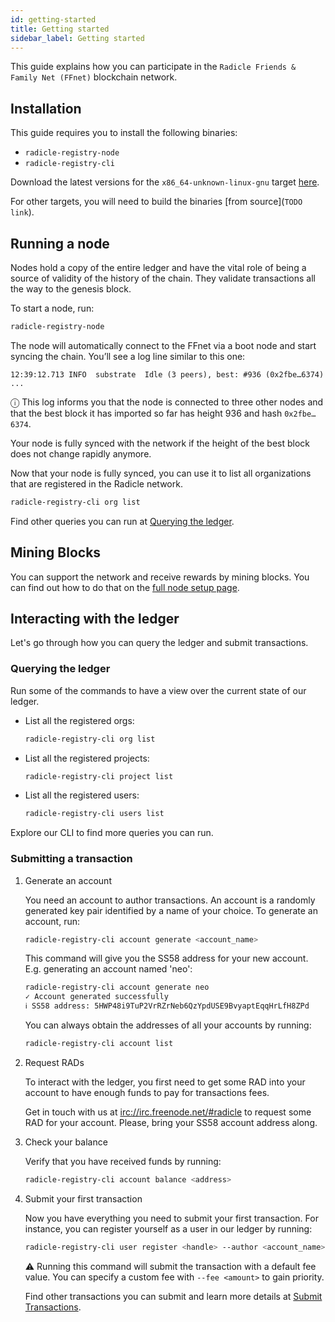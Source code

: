 ```yaml
---
id: getting-started
title: Getting started
sidebar_label: Getting started
---
```


This guide explains how you can participate in the `Radicle Friends & Family Net
(FFnet)` blockchain network.


## Installation

This guide requires you to install the following binaries:

* `radicle-registry-node`
* `radicle-registry-cli`

Download the latest versions for the `x86_64-unknown-linux-gnu` target [here](https://github.com/radicle-dev/radicle-registry/releases/latest).

For other targets, you will need to build the binaries [from source](`TODO link`).

## Running a node

Nodes hold a copy of the entire ledger and have the vital role of being a source of
validity of the history of the chain. They validate transactions all the way to the
genesis block.

To start a node, run:

``` bash
radicle-registry-node
```

The node will automatically connect to the FFnet via a boot node and
start syncing the chain. You’ll see a log line similar to this one:

```
12:39:12.713 INFO  substrate  Idle (3 peers), best: #936 (0x2fbe…6374) ...
```

ⓘ This log informs you that the node is connected to three other nodes
and that the best block it has imported so far has height 936 and hash `0x2fbe…6374`.

Your node is fully synced with the network if the height of the best block does
not change rapidly anymore.

Now that your node is fully synced, you can use it to list all organizations that
are registered in the Radicle network.

```bash
radicle-registry-cli org list
```

Find other queries you can run at [Querying the ledger](#querying-the-ledger).


## Mining Blocks

You can support the network and receive rewards by mining blocks.
You can find out how to do that on the [full node setup page](node#Mining_Blocks).

## Interacting with the ledger

Let's go through how you can query the ledger and submit transactions.

### Querying the ledger

Run some of the commands to have a view over the current state of our ledger.

- List all the registered orgs:
    ```bash
    radicle-registry-cli org list
    ```

- List all the registered projects:
    ```bash
    radicle-registry-cli project list
    ```

- List all the registered users:
    ```bash
    radicle-registry-cli users list
    ```

Explore our CLI to find more queries you can run.

### Submitting a transaction


1. Generate an account

    You need an account to author transactions.
    An account is a randomly generated key pair identified by a name of your choice.
    To generate an account, run:

    ```bash
    radicle-registry-cli account generate <account_name>
    ```

    This command will give you the SS58 address for your new account.
    E.g. generating an account named 'neo':

    ```bash
    radicle-registry-cli account generate neo
    ✓ Account generated successfully
    ℹ SS58 address: 5HWP48i9TuP2VrRZrNeb6QzYpdUSE9BvyaptEqqHrLfH8ZPd
    ```

    You can always obtain the addresses of all your accounts by running:

    ``` bash
    radicle-registry-cli account list
    ```

2. Request RADs

    To interact with the ledger, you first need to get some RAD into your account to have enough
    funds to pay for transactions fees.

    Get in touch with us at <a href="https://webchat.freenode.net/#radicle" target="_blank">irc://irc.freenode.net/#radicle</a>
    to request some RAD for your account. Please, bring your SS58 account address along.

3. Check your balance

    Verify that you have received funds by running:

    ``` bash
    radicle-registry-cli account balance <address>
    ```

4. Submit your first transaction

    Now you have everything you need to submit your first transaction.
    For instance, you can register yourself as a user in our ledger by running:

    ``` bash
    radicle-registry-cli user register <handle> --author <account_name>
    ```

    ⚠ Running this command will submit the transaction with a default fee value.
    You can specify a custom fee with `--fee <amount>` to gain priority.

    Find other transactions you can submit and learn more details at [Submit Transactions](submit-transactions).
